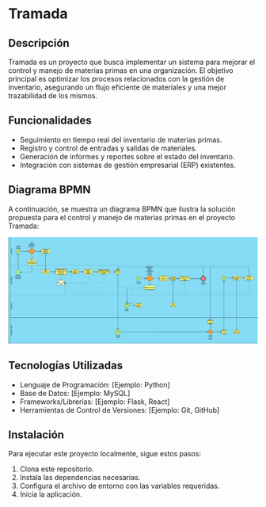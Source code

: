 # Tramada

## Descripción

Tramada es un proyecto que busca implementar un sistema para mejorar el control y manejo de materias primas en una organización. El objetivo principal es optimizar los procesos relacionados con la gestión de inventario, asegurando un flujo eficiente de materiales y una mejor trazabilidad de los mismos.

## Funcionalidades

- Seguimiento en tiempo real del inventario de materias primas.
- Registro y control de entradas y salidas de materiales.
- Generación de informes y reportes sobre el estado del inventario.
- Integración con sistemas de gestión empresarial (ERP) existentes.

## Diagrama BPMN

A continuación, se muestra un diagrama BPMN que ilustra la solución propuesta para el control y manejo de materias primas en el proyecto Tramada:

![Diagrama BPMN](image.png)

## Tecnologías Utilizadas

- Lenguaje de Programación: [Ejemplo: Python]
- Base de Datos: [Ejemplo: MySQL]
- Frameworks/Librerías: [Ejemplo: Flask, React]
- Herramientas de Control de Versiones: [Ejemplo: Git, GitHub]

## Instalación

Para ejecutar este proyecto localmente, sigue estos pasos:

1. Clona este repositorio.
2. Instala las dependencias necesarias.
3. Configura el archivo de entorno con las variables requeridas.
4. Inicia la aplicación.

